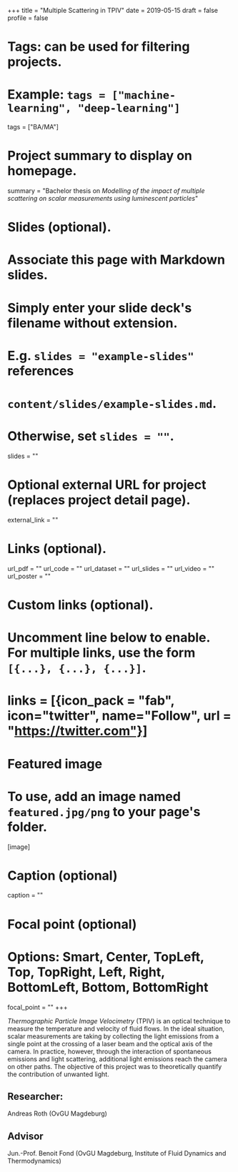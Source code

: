 +++
title = "Multiple Scattering in TPIV"
date = 2019-05-15
draft = false
profile = false

# Tags: can be used for filtering projects.
# Example: `tags = ["machine-learning", "deep-learning"]`
tags = ["BA/MA"]

# Project summary to display on homepage.
summary = "Bachelor thesis on *Modelling of the impact of multiple scattering on scalar measurements using luminescent particles*"

# Slides (optional).
#   Associate this page with Markdown slides.
#   Simply enter your slide deck's filename without extension.
#   E.g. `slides = "example-slides"` references 
#   `content/slides/example-slides.md`.
#   Otherwise, set `slides = ""`.
slides = ""

# Optional external URL for project (replaces project detail page).
external_link = ""

# Links (optional).
url_pdf = ""
url_code = ""
url_dataset = ""
url_slides = ""
url_video = ""
url_poster = ""

# Custom links (optional).
#   Uncomment line below to enable. For multiple links, use the form `[{...}, {...}, {...}]`.
# links = [{icon_pack = "fab", icon="twitter", name="Follow", url = "https://twitter.com"}]

# Featured image
# To use, add an image named `featured.jpg/png` to your page's folder. 
[image]
  # Caption (optional)
  caption = ""

  # Focal point (optional)
  # Options: Smart, Center, TopLeft, Top, TopRight, Left, Right, BottomLeft, Bottom, BottomRight
  focal_point = ""
+++

*Thermographic Particle Image Velocimetry* (TPIV) is an optical technique to measure the temperature and velocity of fluid flows. In the ideal situation, scalar measurements are taking by collecting the light emissions from a single point at the crossing of a laser beam and the optical axis of the camera. In practice, however, through the interaction of spontaneous emissions and light scattering, additional light emissions reach the camera on other paths. The objective of this project was to theoretically quantify the contribution of unwanted light.

## Researcher:
Andreas Roth (OvGU Magdeburg)

## Advisor
Jun.-Prof. Benoit Fond (OvGU Magdeburg, Institute of Fluid Dynamics and Thermodynamics)
